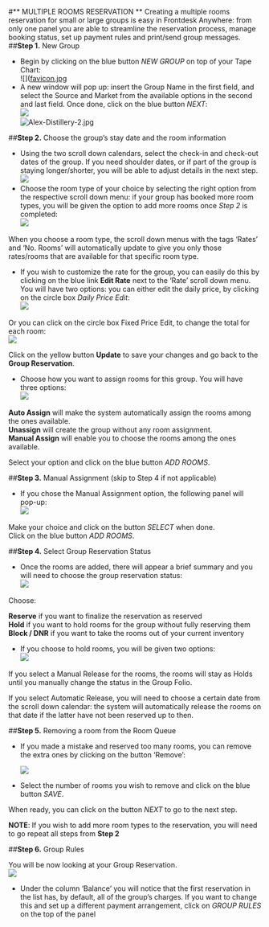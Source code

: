    
   
#** MULTIPLE ROOMS RESERVATION ** 
Creating a multiple rooms reservation for small or large groups is easy in Frontdesk Anywhere: from only one panel you are able to streamline the reservation process, manage booking status, set up payment rules and print/send group messages.       
 ##**Step 1.** New Group      
  - Begin by clicking on the blue button _NEW GROUP_ on top of your Tape Chart:   
  ![]([favicon.jpg]({{site.baseurl}}/favicon.jpg)        
  - A new window will pop up: insert the Group Name in the first field, and select the Source and Market from the available options in the second and last field. Once done, click on the blue button _NEXT_:      
    ![](image)    
     ![Alex-Distillery-2.jpg]({{site.baseurl}}/images/Alex-Distillery-2.jpg)

  ##**Step 2.** Choose the group’s stay date and the room information     
   - Using the two scroll down calendars, select the check-in and check-out dates of the group. If you need shoulder dates, or if part of the group is staying longer/shorter, you will be able to adjust details in the next step.    
        ![](image)        
   - Choose the room type of your choice by selecting the right option from the respective scroll down menu: if your group has booked more room types, you will be given the option to add more rooms once _Step 2_ is completed:   
   ![](image)   

When you choose a room type, the scroll down menus with the tags ‘Rates’ and ‘No. Rooms’ will automatically update to give you only those rates/rooms that are available for that specific room type.   
- If you wish to customize the rate for the group, you can easily do this by clicking on the blue link **Edit Rate** next to the ‘Rate’ scroll down menu. You will have two options: you can either edit the daily price, by clicking on the circle box _Daily Price Edit_:   
  ![](image)   
  

Or you can click on the circle box Fixed Price Edit, to change the total for each room:   
     ![](image)   
     
   
   Click on the yellow button **Update** to save your changes and go back to the **Group Reservation**.   
   - Choose how you want to assign rooms for this group. You will have three options:    
        ![](image)   
        
   
**Auto Assign** will make the system automatically assign the rooms among the ones available.   
**Unassign** will create the group without any room assignment.   
**Manual Assign** will enable you to choose the rooms among the ones available.    

Select your option and click on the blue button _ADD ROOMS_. 

##**Step 3.** Manual Assignment (skip to Step 4 if not applicable)   

- If you chose the Manual Assignment option, the following panel will pop-up:   
     ![](image)   
     

Make your choice and click on the button _SELECT_ when done.   
Click on the blue button _ADD ROOMS_.   

##**Step 4.** Select Group Reservation Status   

- Once the rooms are added, there will appear a brief summary and you will need to choose the group reservation status:   
     ![](image)   
     

Choose:   

   **Reserve** if you want to finalize the reservation as reserved   
   **Hold** if you want to hold rooms for the group without fully reserving them      
   **Block / DNR** if you want to take the rooms out of your current inventory   

- If you choose to hold rooms, you will be given two options:   
     ![](image)   
     
If you select a Manual Release for the rooms, the rooms will stay as Holds until you manually change the status in the Group Folio.   

If you select Automatic Release, you will need to choose a certain date from the scroll down calendar: the system will automatically release the rooms on that date if the latter have not been reserved up to then.   

##**Step 5.**  Removing a room from the Room Queue   

- If you made a mistake and reserved too many rooms, you can remove the extra ones by clicking on the button ‘Remove’:   

     ![](image)     
        
- Select the number of rooms you wish to remove and click on the blue button _SAVE_.   

When ready, you can click on the button _NEXT_ to go to the next step.   

**NOTE**: If you wish to add more room types to the reservation, you will need to go repeat all steps from **Step 2**   


##**Step 6.** Group Rules   

You will be now looking at your Group Reservation.   
     ![](image)      
     

- Under the column ‘Balance’ you will notice that the first reservation in the list has, by default, all of  the group’s charges. If you want to change this and set up a different payment arrangement, click on _GROUP RULES_ on the top of the panel
